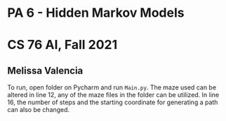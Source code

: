 # PA 6 - Hidden Markov Models
# CS 76 AI, Fall 2021
## Melissa Valencia

To run, open folder on Pycharm and run `Main.py`. The maze used can be altered in line 12, any of the maze files in the folder can be utilized. In line 16, the number of steps and the starting coordinate for generating a path can also be changed.